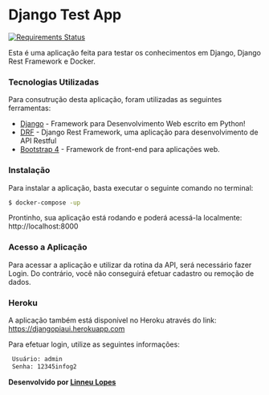 # Django Test App
[![Requirements Status](https://requires.io/github/linneudm/djangotest/requirements.svg?branch=master)](https://requires.io/github/linneudm/djangotest/requirements/?branch=master)

Esta é uma aplicação feita para testar os conhecimentos em Django, Django Rest Framework e Docker.

### Tecnologias Utilizadas

Para consutrução desta aplicação, foram utilizadas as seguintes ferramentas:

* [Django](https://www.djangoproject.com/) - Framework para Desenvolvimento Web escrito em Python!
* [DRF](https://www.django-rest-framework.org/) - Django Rest Framework, uma aplicação para desenvolvimento de API Restful
* [Bootstrap 4](https://getbootstrap.com/) - Framework de front-end para aplicações web.

### Instalação
Para instalar a aplicação, basta executar o seguinte comando no terminal:

```sh
$ docker-compose -up
```
Prontinho, sua aplicação está rodando e poderá acessá-la localmente:
http://localhost:8000

### Acesso a Aplicação

Para acessar a aplicação e utilizar da rotina da API, será necessário fazer Login. Do contrário, você não conseguirá efetuar cadastro ou remoção de dados.

### Heroku

A aplicação também está disponível no Heroku através do link:
https://djangopiaui.herokuapp.com

Para efetuar login, utilize as seguintes informações:
```sh
 Usuário: admin
 Senha: 12345infog2
```

**Desenvolvido por [Linneu Lopes](https://github.com/LinneuDM)**